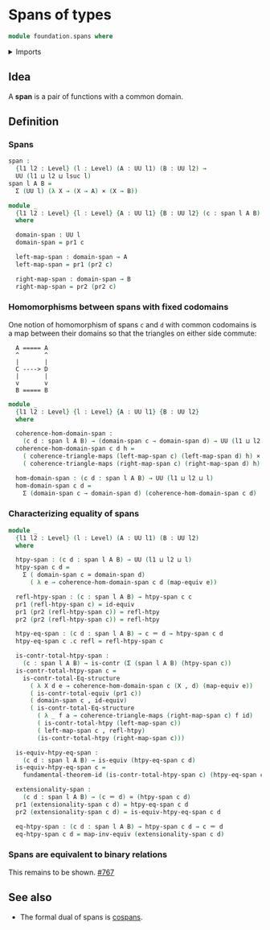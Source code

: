 # Spans of types

```agda
module foundation.spans where
```

<details><summary>Imports</summary>

```agda
open import foundation.dependent-pair-types
open import foundation.fundamental-theorem-of-identity-types
open import foundation.homotopy-induction
open import foundation.structure-identity-principle
open import foundation.univalence
open import foundation.universe-levels

open import foundation-core.cartesian-product-types
open import foundation-core.commuting-triangles-of-maps
open import foundation-core.contractible-types
open import foundation-core.equivalences
open import foundation-core.function-types
open import foundation-core.homotopies
open import foundation-core.identity-types
```

</details>

## Idea

A **span** is a pair of functions with a common domain.

## Definition

### Spans

```agda
span :
  {l1 l2 : Level} (l : Level) (A : UU l1) (B : UU l2) →
  UU (l1 ⊔ l2 ⊔ lsuc l)
span l A B =
  Σ (UU l) (λ X → (X → A) × (X → B))

module _
  {l1 l2 : Level} {l : Level} {A : UU l1} {B : UU l2} (c : span l A B)
  where

  domain-span : UU l
  domain-span = pr1 c

  left-map-span : domain-span → A
  left-map-span = pr1 (pr2 c)

  right-map-span : domain-span → B
  right-map-span = pr2 (pr2 c)
```

### Homomorphisms between spans with fixed codomains

One notion of homomorphism of spans `c` and `d` with common codomains is a map
between their domains so that the triangles on either side commute:

```text
  A ===== A
  ^       ^
  |       |
  C ----> D
  |       |
  v       v
  B ===== B
```

```agda
module _
  {l1 l2 : Level} {l : Level} {A : UU l1} {B : UU l2}
  where

  coherence-hom-domain-span :
    (c d : span l A B) → (domain-span c → domain-span d) → UU (l1 ⊔ l2 ⊔ l)
  coherence-hom-domain-span c d h =
    ( coherence-triangle-maps (left-map-span c) (left-map-span d) h) ×
    ( coherence-triangle-maps (right-map-span c) (right-map-span d) h)

  hom-domain-span : (c d : span l A B) → UU (l1 ⊔ l2 ⊔ l)
  hom-domain-span c d =
    Σ (domain-span c → domain-span d) (coherence-hom-domain-span c d)
```

### Characterizing equality of spans

```agda
module _
  {l1 l2 : Level} (l : Level) (A : UU l1) (B : UU l2)
  where

  htpy-span : (c d : span l A B) → UU (l1 ⊔ l2 ⊔ l)
  htpy-span c d =
    Σ ( domain-span c ≃ domain-span d)
      ( λ e → coherence-hom-domain-span c d (map-equiv e))

  refl-htpy-span : (c : span l A B) → htpy-span c c
  pr1 (refl-htpy-span c) = id-equiv
  pr1 (pr2 (refl-htpy-span c)) = refl-htpy
  pr2 (pr2 (refl-htpy-span c)) = refl-htpy

  htpy-eq-span : (c d : span l A B) → c ＝ d → htpy-span c d
  htpy-eq-span c .c refl = refl-htpy-span c

  is-contr-total-htpy-span :
    (c : span l A B) → is-contr (Σ (span l A B) (htpy-span c))
  is-contr-total-htpy-span c =
    is-contr-total-Eq-structure
      ( λ X d e → coherence-hom-domain-span c (X , d) (map-equiv e))
      ( is-contr-total-equiv (pr1 c))
      ( domain-span c , id-equiv)
      ( is-contr-total-Eq-structure
        ( λ _ f a → coherence-triangle-maps (right-map-span c) f id)
        ( is-contr-total-htpy (left-map-span c))
        ( left-map-span c , refl-htpy)
        (is-contr-total-htpy (right-map-span c)))

  is-equiv-htpy-eq-span :
    (c d : span l A B) → is-equiv (htpy-eq-span c d)
  is-equiv-htpy-eq-span c =
    fundamental-theorem-id (is-contr-total-htpy-span c) (htpy-eq-span c)

  extensionality-span :
    (c d : span l A B) → (c ＝ d) ≃ (htpy-span c d)
  pr1 (extensionality-span c d) = htpy-eq-span c d
  pr2 (extensionality-span c d) = is-equiv-htpy-eq-span c d

  eq-htpy-span : (c d : span l A B) → htpy-span c d → c ＝ d
  eq-htpy-span c d = map-inv-equiv (extensionality-span c d)
```

### Spans are equivalent to binary relations

This remains to be shown.
[#767](https://github.com/UniMath/agda-unimath/issues/767)

## See also

- The formal dual of spans is [cospans](foundation.cospans.md).
